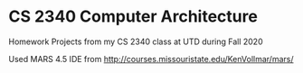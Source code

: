# CS 2340 Computer Architecture
 Homework Projects from my CS 2340 class at UTD during Fall 2020

Used MARS 4.5 IDE from http://courses.missouristate.edu/KenVollmar/mars/
